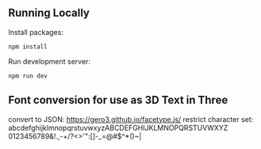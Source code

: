 ## Running Locally

Install packages:

```
npm install
```

Run development server:

```
npm run dev
```

## Font conversion for use as 3D Text in Three

convert to JSON: https://gero3.github.io/facetype.js/
restrict character set: abcdefghijklmnopqrstuvwxyzABCDEFGHIJKLMNOPQRSTUVWXYZ 0123456789&!.,-+/\?<>'":[]-\_=@#$^\*()~|
